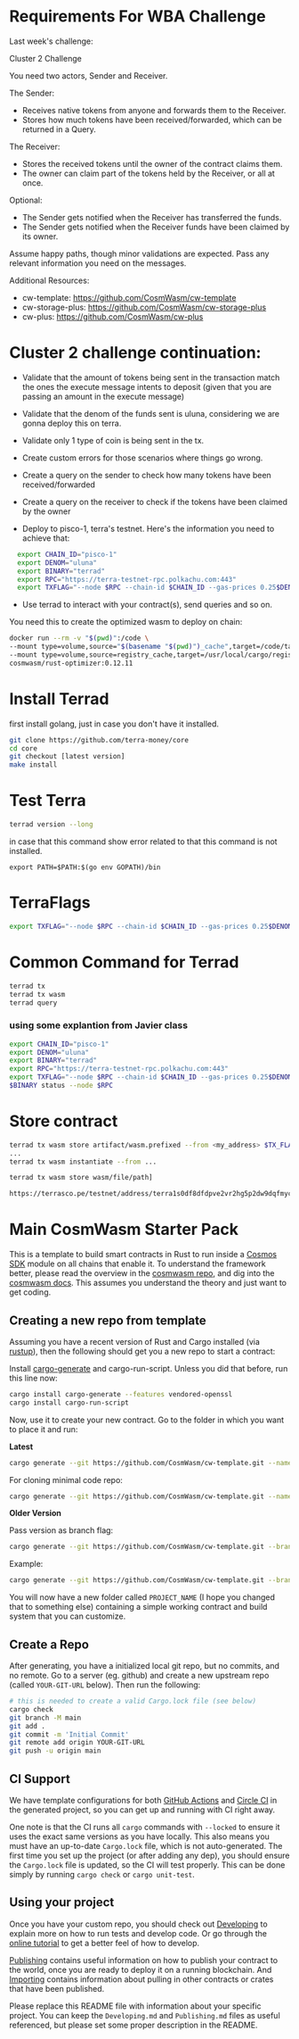 # Requirements For WBA Challenge

Last week's challenge:

Cluster 2 Challenge

You need two actors, Sender and Receiver.

The Sender:
- Receives native tokens from anyone and forwards them to the Receiver.
- Stores how much tokens have been received/forwarded, which can be returned in a Query.

The Receiver:
- Stores the received tokens until the owner of the contract claims them.
- The owner can claim part of the tokens held by the Receiver, or all at once.

Optional:
- The Sender gets notified when the Receiver has transferred the funds.
- The Sender gets notified when the Receiver funds have been claimed by its owner.

Assume happy paths, though minor validations are expected. Pass any relevant information you need on the messages.

Additional Resources:
- cw-template: https://github.com/CosmWasm/cw-template
- cw-storage-plus: https://github.com/CosmWasm/cw-storage-plus
- cw-plus: https://github.com/CosmWasm/cw-plus

# Cluster 2 challenge continuation:

- Validate that the amount of tokens being sent in the transaction match the ones the execute message intents to deposit (given that you are passing an amount in the execute message)
- Validate that the denom of the funds sent is uluna, considering we are gonna deploy this on terra.
- Validate only 1 type of coin is being sent in the tx.
- Create custom errors for those scenarios where things go wrong.

- Create a query on the sender to check how many tokens have been received/forwarded
- Create a query on the receiver to check if the tokens have been claimed by the owner

- Deploy to pisco-1, terra's testnet. Here's the information you need to achieve that:

```sh
  export CHAIN_ID="pisco-1"
  export DENOM="uluna"
  export BINARY="terrad"
  export RPC="https://terra-testnet-rpc.polkachu.com:443"
  export TXFLAG="--node $RPC --chain-id $CHAIN_ID --gas-prices 0.25$DENOM --gas auto --gas-adjustment 1.3 -y -b block --output json"
```
- Use terrad to interact with your contract(s), send queries and so on.

You need this to create the optimized wasm to deploy on chain:

```sh
docker run --rm -v "$(pwd)":/code \
--mount type=volume,source="$(basename "$(pwd)")_cache",target=/code/target \
--mount type=volume,source=registry_cache,target=/usr/local/cargo/registry \
cosmwasm/rust-optimizer:0.12.11
```

# Install Terrad
first install golang, just in case you don't have it installed.

```sh
git clone https://github.com/terra-money/core
cd core
git checkout [latest version]
make install
```

# Test Terra
```sh
terrad version --long
```
in case that this command show error related to that this command is not installed.
```
export PATH=$PATH:$(go env GOPATH)/bin
```


# TerraFlags
```sh
export TXFLAG="--node $RPC --chain-id $CHAIN_ID --gas-prices 0.25$DENOM --gas auto --gas-adjustment 1.3 -y -b block --output json"
```

# Common Command for Terrad
```sh
terrad tx
terrad tx wasm
terrad query

```

### using some explantion from Javier class

```sh
export CHAIN_ID="pisco-1"
export DENOM="uluna"
export BINARY="terrad"
export RPC="https://terra-testnet-rpc.polkachu.com:443"
export TXFLAG="--node $RPC --chain-id $CHAIN_ID --gas-prices 0.25$DENOM --gas auto --gas-adjustment 1.3 -y -b block --output json"
$BINARY status --node $RPC
```
# Store contract
```sh
terrad tx wasm store artifact/wasm.prefixed --from <my_address> $TX_FLAGS
...
terrad tx wasm instantiate --from ...

terrad tx wasm store wasm/file/path]
```


```sh
https://terrasco.pe/testnet/address/terra1s0df8dfdpve2vr2hg5p2dw9dqfmyct4klr4jspdhjew6ahyaddmst6df94
```

# Main CosmWasm Starter Pack

This is a template to build smart contracts in Rust to run inside a
[Cosmos SDK](https://github.com/cosmos/cosmos-sdk) module on all chains that enable it.
To understand the framework better, please read the overview in the
[cosmwasm repo](https://github.com/CosmWasm/cosmwasm/blob/master/README.md),
and dig into the [cosmwasm docs](https://www.cosmwasm.com).
This assumes you understand the theory and just want to get coding.

## Creating a new repo from template

Assuming you have a recent version of Rust and Cargo installed
(via [rustup](https://rustup.rs/)),
then the following should get you a new repo to start a contract:

Install [cargo-generate](https://github.com/ashleygwilliams/cargo-generate) and cargo-run-script.
Unless you did that before, run this line now:

```sh
cargo install cargo-generate --features vendored-openssl
cargo install cargo-run-script
```

Now, use it to create your new contract.
Go to the folder in which you want to place it and run:

**Latest**

```sh
cargo generate --git https://github.com/CosmWasm/cw-template.git --name PROJECT_NAME
```

For cloning minimal code repo:

```sh
cargo generate --git https://github.com/CosmWasm/cw-template.git --name PROJECT_NAME -d minimal=true
```

**Older Version**

Pass version as branch flag:

```sh
cargo generate --git https://github.com/CosmWasm/cw-template.git --branch <version> --name PROJECT_NAME
```

Example:

```sh
cargo generate --git https://github.com/CosmWasm/cw-template.git --branch 0.16 --name PROJECT_NAME
```

You will now have a new folder called `PROJECT_NAME` (I hope you changed that to something else)
containing a simple working contract and build system that you can customize.

## Create a Repo

After generating, you have a initialized local git repo, but no commits, and no remote.
Go to a server (eg. github) and create a new upstream repo (called `YOUR-GIT-URL` below).
Then run the following:

```sh
# this is needed to create a valid Cargo.lock file (see below)
cargo check
git branch -M main
git add .
git commit -m 'Initial Commit'
git remote add origin YOUR-GIT-URL
git push -u origin main
```

## CI Support

We have template configurations for both [GitHub Actions](.github/workflows/Basic.yml)
and [Circle CI](.circleci/config.yml) in the generated project, so you can
get up and running with CI right away.

One note is that the CI runs all `cargo` commands
with `--locked` to ensure it uses the exact same versions as you have locally. This also means
you must have an up-to-date `Cargo.lock` file, which is not auto-generated.
The first time you set up the project (or after adding any dep), you should ensure the
`Cargo.lock` file is updated, so the CI will test properly. This can be done simply by
running `cargo check` or `cargo unit-test`.

## Using your project

Once you have your custom repo, you should check out [Developing](./Developing.md) to explain
more on how to run tests and develop code. Or go through the
[online tutorial](https://docs.cosmwasm.com/) to get a better feel
of how to develop.

[Publishing](./Publishing.md) contains useful information on how to publish your contract
to the world, once you are ready to deploy it on a running blockchain. And
[Importing](./Importing.md) contains information about pulling in other contracts or crates
that have been published.

Please replace this README file with information about your specific project. You can keep
the `Developing.md` and `Publishing.md` files as useful referenced, but please set some
proper description in the README.



